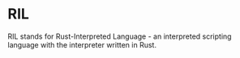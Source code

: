 # RIL
RIL stands for Rust-Interpreted Language - an interpreted scripting language with the interpreter written in Rust.

